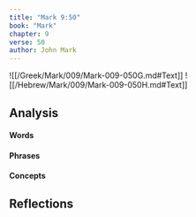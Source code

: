 ```yaml
---
title: "Mark 9:50"
book: "Mark"
chapter: 9
verse: 50
author: John Mark
---
```

![[/Greek/Mark/009/Mark-009-050G.md#Text]]
![[/Hebrew/Mark/009/Mark-009-050H.md#Text]]

## Analysis

#### Words

#### Phrases

#### Concepts

## Reflections
